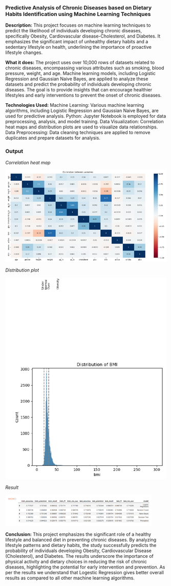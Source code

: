 ### Predictive Analysis of Chronic Diseases based on Dietary Habits Identification using Machine Learning Techniques

**Description:** This project focuses on machine learning techniques to predict the likelihood of individuals developing chronic diseases, specifically Obesity, Cardiovascular disease-Cholesterol, and Diabetes. It emphasizes the significant impact of unhealthy dietary habits and a sedentary lifestyle on health, underlining the importance of proactive lifestyle changes.

**What it does:** The project uses over 10,000 rows of datasets related to chronic diseases, encompassing various attributes such as smoking, blood pressure, weight, and age. Machine learning models, including Logistic Regression and Gaussian Naive Bayes, are applied to analyze these datasets and predict the probability of individuals developing chronic diseases. The goal is to provide insights that can encourage healthier lifestyles and early interventions to prevent the onset of chronic diseases.

**Technologies Used:** 
Machine Learning: Various machine learning algorithms, including Logistic Regression and Gaussian Naive Bayes, are used for predictive analysis.
Python: Jupyter Notebook is employed for data preprocessing, analysis, and model training.
Data Visualization: Correlation heat maps and distribution plots are used to visualize data relationships.
Data Preprocessing: Data cleaning techniques are applied to remove duplicates and prepare datasets for analysis.

### Output
*Correlation heat map*

![Capture.PNG](Capture.PNG)

*Distribution plot*

![Capture1.PNG](Capture1.PNG)

*Result*

![Capture2.PNG](Capture2.PNG)

**Conclusion:** This project emphasizes the significant role of a healthy lifestyle and balanced diet in preventing chronic diseases. By analyzing lifestyle patterns and dietary habits, the study successfully predicts the probability of individuals developing Obesity, Cardiovascular Disease (Cholesterol), and Diabetes. The results underscore the importance of physical activity and dietary choices in reducing the risk of chronic diseases, highlighting the potential for early intervention and prevention. As per the results we understand that Logestic Regression gives better overall results as compared to all other machine learning algorithms.

